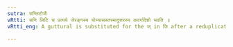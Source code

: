 ```yaml
---
sutra: सन्लिटोर्जेः
vRtti: सनि लिटि च प्रत्यये जेरङ्गस्य योभ्यासस्तस्मादुत्तरस्य कवर्गादेशो भवति ॥
vRtti_eng: A guttural is substituted for the ज् in जि after a reduplication before the Desiderative affix सन्, and in the Perfect.

---
```

